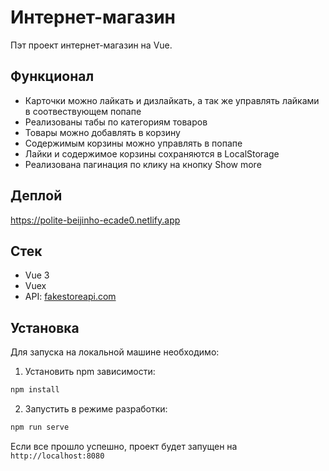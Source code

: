 # Интернет-магазин

Пэт проект интернет-магазин на Vue.

## Функционал

- Карточки можно лайкать и дизлайкать, а так же управлять лайками в соотвествующем попапе
- Реализованы табы по категориям товаров
- Товары можно добавлять в корзину
- Содержимым корзины можно управлять в попапе
- Лайки и содержимое корзины сохраняются в LocalStorage
- Реализована пагинация по клику на кнопку Show more

## Деплой

https://polite-beijinho-ecade0.netlify.app

## Стек

- Vue 3
- Vuex
- API: [fakestoreapi.com](https://fakestoreapi.com/)

## Установка

Для запуска на локальной машине необходимо:</br>

1. Установить npm зависимости:</br>

```sh
npm install
```

2. Запустить в режиме разработки:</br>

```sh
npm run serve
```

Если все прошло успешно, проект будет запущен на `http://localhost:8080`
